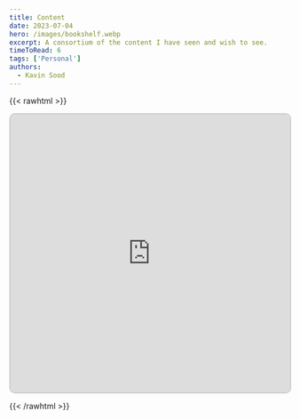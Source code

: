 ```yaml
---
title: Content
date: 2023-07-04
hero: /images/bookshelf.webp
excerpt: A consortium of the content I have seen and wish to see.
timeToRead: 6
tags: ['Personal']
authors:
  - Kavin Sood
---
```


{{< rawhtml >}}

<iframe src="https://v2-embednotion.com/ae0e7cf84f544a8fb113e5e3e5e575ac?v=05eedebce38c477eb93261be0d8d0d7b&pvs=4"></iframe>  <style>  iframe { width: 100%; height: 500px; border: 2px solid #ccc; border-radius: 10px; padding: none; }  </style>

{{< /rawhtml >}}